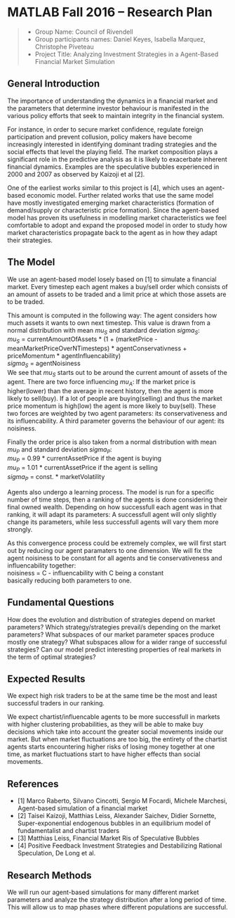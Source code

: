 # MATLAB Fall 2016 – Research Plan

> * Group Name: Council of Rivendell 
> * Group participants names: Daniel Keyes, Isabella Marquez, Christophe Piveteau
> * Project Title: Analyzing Investment Strategies in a Agent-Based Financial Market Simulation

## General Introduction

The importance of understanding the dynamics in a financial market and the parameters that determine investor behaviour is manifested in the various policy efforts that seek to maintain integrity in the financial system. 

For instance, in order to secure market confidence, regulate foreign participation and prevent collusion, policy makers have become increasingly interested in identifying dominant trading strategies and the social effects that level the playing field. The market composition plays a significant role in the predictive analysis as it is likely to exacerbate inherent financial dynamics. Examples are the speculative bubbles experienced in 2000 and 2007 as observed by Kaizoji et al [2].

One of the earliest works similar to this project is [4], which uses an agent-based economic model. Further related works that use the same model have mostly investigated emerging market characteristics (formation of demand/supply or characteristic price formation). Since the agent-based model has proven its usefulness in modelling market characteristics we feel comfortable to adopt and expand the proposed model in order to study how market characteristics propagate back to the agent as in how they adapt their strategies.


## The Model

We use an agent-based model losely based on [1] to simulate a financial market. Every timestep each agent makes a buy/sell order which consists of an amount of assets to be traded and a limit price at which those assets are to be traded.

This amount is computed in the following way: The agent considers how much assets it wants to own next timestep. This value is drawn from a normal distribution with mean <i>mu<sub>S</sub></i> and standard deviation <i>sigma<sub>S</sub></i>:<br/>
<i>mu<sub>S</sub></i> = currentAmountOfAssets * (1 + (marketPrice - meanMarketPriceOverNTimesteps) * agentConservativness + priceMomentum * agentInfluencability)<br/>
<i>sigma<sub>S</sub></i> = agentNoisiness<br />
We see that <i>mu<sub>S</sub></i> starts out to be around the current amount of assets of the agent. There are two force influencing <i>mu<sub>A</sub></i>: If the market price is higher(lower) than the average in recent history, then the agent is more likely to sell(buy). If a lot of people are buying(selling) and thus the market price momentum is high(low) the agent is more likely to buy(sell). These two forces are weighted by two agent parameters: its conservativeness and its influencability.
A third parameter governs the behaviour of our agent: its noisiness.

Finally the order price is also taken from a normal distribution with mean <i>mu<sub>P</sub></i> and standard deviation <i>sigma<sub>P</sub></i>:<br/>
<i>mu<sub>P</sub></i> = 0.99 * currentAssetPrice if the agent is buying<br/>
<i>mu<sub>P</sub></i> = 1.01 * currentAssetPrice if the agent is selling<br/>
<i>sigma<sub>P</sub></i> = const. * marketVolatility<br/>

Agents also undergo a learning process. The model is run for a specific number of time steps, then a ranking of the agents is done considering their final owned wealth. Depending on how successfull each agent was in that ranking, it will adapt its parameters: A successfull agent will only slightly change its parameters, while less successfull agents will vary them more strongly.

As this convergence process could be extremely complex, we will first start out by reducing our agent paramaters to one dimension. We will fix the agent noisiness to be constant for all agents and tie conservativeness and influencability together:<br />
noisiness = C - influencability with C being a constant<br />
basically reducing both parameters to one.


## Fundamental Questions

How does the evolution and distribution of strategies depend on market parameters?
Which strategy/strategies prevail/s depending on the market parameters?
What subspaces of our market parameter spaces produce mostly one strategy? What subspaces allow for a wider range of successful strategies?
Can our model predict interesting properties of real markets in the term of optimal strategies?


## Expected Results

We expect high risk traders to be at the same time be the most and least successful traders in our ranking.

We expect chartist/influencable agents to be more successfull in markets with higher clustering probabilities, as they will be able to make buy decisions which take into account the greater social movements inside our market. But when market fluctuations are too big, the entirety of the chartist agents starts encountering higher risks of losing money together at one time, as market fluctuations start to have higher effects than social movements.


## References 

* [1] Marco Raberto, Silvano Cincotti, Sergio M Focardi, Michele Marchesi, Agent-based simulation of a financial market
* [2] Taisei Kaizoji, Matthias Leiss, Alexander Saichev, Didier Sornette, Super-exponential endogenous bubbles in an equilibrium model of fundamentalist and chartist traders
* [3] Matthias Leiss, Financial Market Ris of Speculative Bubbles
* [4] Positive Feedback Investment Strategies and Destabilizing Rational Speculation, De Long et al.

## Research Methods

We will run our agent-based simulations for many different market parameters and analyze the strategy distribution after a long period of time. This will allow us to map phases where different populations are successful.
